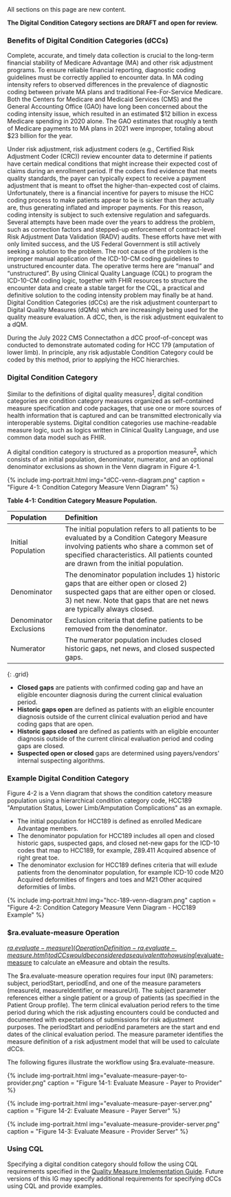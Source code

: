 
<div class="new-content" markdown="1">
All sections on this page are new content.
</div><!-- new-content -->
<div class="note-to-balloters" markdown="1">

**The Digital Condition Category sections are DRAFT and open for review.**

</div>

###  Benefits of Digital Condition Categories (dCCs)

Complete, accurate, and timely data collection is crucial to the long-term financial stability of Medicare Advantage (MA) and other risk adjustment programs. To ensure reliable financial reporting, diagnostic coding guidelines must be correctly applied to encounter data. In MA coding intensity refers to observed differences in the prevalence of diagnostic coding between private MA plans and traditional Fee-For-Service Medicare. Both the Centers for Medicare and Medicaid Services (CMS) and the General Accounting Office (GAO) have long been concerned about the coding intensity issue, which resulted in an estimated $12 billion in excess Medicare spending in 2020 alone. The GAO estimates that roughly a tenth of Medicare payments to MA plans in 2021 were improper, totaling about $23 billion for the year.

Under risk adjustment, risk adjustment coders (e.g., Certified Risk Adjustment Coder (CRC)) review encounter data to determine if patients have certain medical conditions that might increase their expected cost of claims during an enrollment period. If the coders find evidence that meets quality standards, the payer can typically expect to receive a payment adjustment that is meant to offset the higher-than-expected cost of claims. Unfortunately, there is a financial incentive for payers to misuse the HCC coding process to make patients appear to be is sicker than they actually are, thus generating inflated and improper payments. For this reason, coding intensity is subject to such extensive regulation and safeguards. Several attempts have been made over the years to address the problem, such as correction factors and stepped-up enforcement of contract-level Risk Adjustment Data Validation (RADV) audits. These efforts have met with only limited success, and the US Federal Government is still actively seeking a solution to the problem. 
The root cause of the problem is the improper manual application of the ICD-10-CM coding guidelines to unstructured encounter data. The operative terms here are “manual” and “unstructured”. By using Clinical Quality Language (CQL) to program the ICD-10-CM coding logic, together with FHIR resources to structure the encounter data and create a stable target for the CQL, a practical and definitive solution to the coding intensity problem may finally be at hand. Digital Condition Categories (dCCs) are the risk adjustment counterpart to Digital Quality Measures (dQMs) which are increasingly being used for the quality measure evaluation. A dCC, then, is the risk adjustment equivalent to a dQM.

During the July 2022 CMS Connectathon a dCC proof-of-concept was conducted to demonstrate automated coding for HCC 179 (amputation of lower limb). In principle, any risk adjustable Condition Category could be coded by this method, prior to applying the HCC hierarchies.

###  Digital Condition Category 

Similar to the definitions of digital quality measures<sup>[1](https://ecqi.healthit.gov/dqm?qt-tabs_dqm=1)</sup>, digital condition categories are condition category measures organized as self-contained measure specification and code packages, that use one or more sources of health information that is captured and can be transmitted electronically via interoperable systems. Digital condition categories use machine-readable measure logic, such as logics written in Clinical Quality Language, and use common data model such as FHIR. 

A digital condition category is structured as a proportion measure<sup>[2](http://hl7.org/fhir/us/cqfmeasures/measure-conformance.html#proportion-measures)</sup>, which consists of an initial population, denominator, numerator, and an optional denominator exclusions as shown in the Venn diagram in Figure 4-1. 

{% include img-portrait.html img="dCC-venn-diagram.png" caption = "Figure 4-1: Condition Category Measure Venn Diagram" %}

**Table 4-1: Condition Category Measure Population.**

| Population | Definition | 
|:----|:----|
| Initial Population | The initial population refers to all patients to be evaluated by a Condition Category Measure involving patients who share a common set of specified characteristics. All patients counted are drawn from the initial population. |
| Denominator | The denominator population includes 1) historic gaps that are either open or closed 2) suspected gaps that are either open or closed. 3) net new. Note that gaps that are net news are typically always closed.|
| Denominator Exclusions| Exclusion criteria that define patients to be removed from the denominator. |
| Numerator| The numerator population includes closed historic gaps, net news, and closed suspected gaps.|
{: .grid}

- **Closed gaps** are patients with confirmed coding gap and have an eligible encounter diagnosis during the current clinical evaluation period.
- **Historic gaps open** are defined as patients with an eligible encounter diagnosis outside of the current clinical evaluation period and have coding gaps that are open. 
- **Historic gaps closed** are defined as patients with an eligible encounter diagnosis outside of the current clinical evaluation period and coding gaps are closed. 
- **Suspected open or closed** gaps are determined using payers/vendors' internal suspecting algorithms. 

###  Example Digital Condition Category 
Figure 4-2 is a Venn diagram that shows the condition catetory measure population using a hierarchical condition category code, HCC189 "Amputation Status, Lower Limb/Amputation Complications" as an exmaple. 
- The initial population for HCC189 is defined as enrolled Medicare Advantage members. 
- The denominator population for HCC189 includes all open and closed historic gaps, suspected gaps, and closed net-new gaps for the ICD-10 codes that map to HCC189, for example, Z89.411 Acquired absence of right great toe. 
- The denominator exclusion for HCC189 defines criteria that will exlude patients from the denominator population, for example ICD-10 code M20 Acquired deformities of fingers and toes and M21 Other acquired deformities of limbs. 

{% include img-portrait.html img="hcc-189-venn-diagram.png" caption = "Figure 4-2: Condition Category Measure Venn Diagram - HCC189 Example" %}

###  $ra.evaluate-measure Operation

[$ra.evaluate-measure](OperationDefinition-ra.evaluate-measure.html) to dCCs would be considered as equivalent to how using [$evaluate-measure](https://www.hl7.org/fhir/measure-operation-evaluate-measure.html) to calculate an eMeasure and obtain the results.  

The $ra.evaluate-measure operation requires four input (IN) parameters: subject, periodStart, periodEnd, and one of the measure parameters (measureId, measureIdentifier, or measureUrl). The subject parameter references either a single patient or a group of patients (as specified in the Patient Group profile). The term clinical evaluation period refers to the time period during which the risk adjusting encounters could be conducted and documented with expectations of submissions for risk adjustment purposes. The periodStart and periodEnd parameters are the start and end dates of the clinical evaluation period. The measure parameter identifies the measure definition of a risk adjustment model that will be used to calculate dCCs.

The following figures illustrate the workflow using $ra.evaluate-measure.

{% include img-portrait.html img="evaluate-measure-payer-to-provider.png" caption = "Figure 14-1: Evaluate Measure - Payer to Provider" %}

{% include img-portrait.html img="evaluate-measure-payer-server.png" caption = "Figure 14-2: Evaluate Measure - Payer Server" %}

{% include img-portrait.html img="evaluate-measure-provider-server.png" caption = "Figure 14-3: Evaluate Measure - Provider Server" %}

###  Using CQL

Specifying a digital condition category should follow the using CQL requirements specified in the [Quality Measure Implementation Guide](http://hl7.org/fhir/us/cqfmeasures/using-cql.html). Future versions of this IG may specify additional requirements for specifying dCCs using CQL and provide examples.

